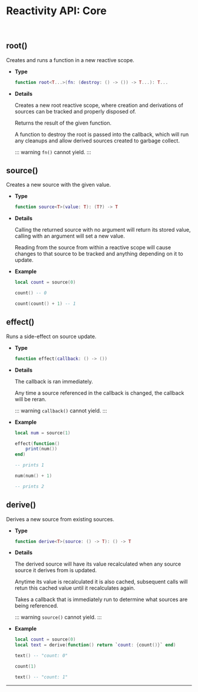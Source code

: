 # Reactivity API: Core

<br/>

## root()

Creates and runs a function in a new reactive scope.

- **Type**

    ```lua
    function root<T...>(fn: (destroy: () -> ()) -> T...): T...
    ```

- **Details**

    Creates a new root reactive scope, where creation and derivations of sources
    can be tracked and properly disposed of.

    Returns the result of the given function.

    A function to destroy the root is passed into the callback, which will run
    any cleanups and allow derived sources created to garbage collect.

    ::: warning
    `fn()` cannot yield.
    :::

## source()

Creates a new source with the given value.

- **Type**

    ```lua
    function source<T>(value: T): (T?) -> T
    ```

- **Details**

    Calling the returned source with no argument will return its stored value,
    calling with an argument will set a new value.

    Reading from the source from within a reactive scope will cause changes
    to that source to be tracked and anything depending on it to update.

- **Example**

    ```lua
    local count = source(0)

    count() -- 0

    count(count() + 1) -- 1
    ```

## effect()

Runs a side-effect on source update.

- **Type**

    ```lua
    function effect(callback: () -> ())
    ```

- **Details**

    The callback is ran immediately.

    Any time a source referenced in the callback is changed, the callback will
    be reran.

    ::: warning
    `callback()` cannot yield.
    :::

- **Example**

    ```lua
    local num = source(1)

    effect(function()
        print(num())
    end)

    -- prints 1

    num(num() + 1)

    -- prints 2
    ```

## derive()

Derives a new source from existing sources.

- **Type**

    ```lua
    function derive<T>(source: () -> T): () -> T
    ```

- **Details**

    The derived source will have its value recalculated when any source source
    it derives from is updated.

    Anytime its value is recalculated it is also cached, subsequent calls will
    retun this cached value until it recalculates again.

    Takes a callback that is immediately run to determine what sources are being
    referenced.

    ::: warning
    `source()` cannot yield.
    :::

- **Example**

    ```lua
    local count = source(0)
    local text = derive(function() return `count: {count()}` end)

    text() -- "count: 0"

    count(1)

    text() -- "count: 1"
    ```

--------------------------------------------------------------------------------
